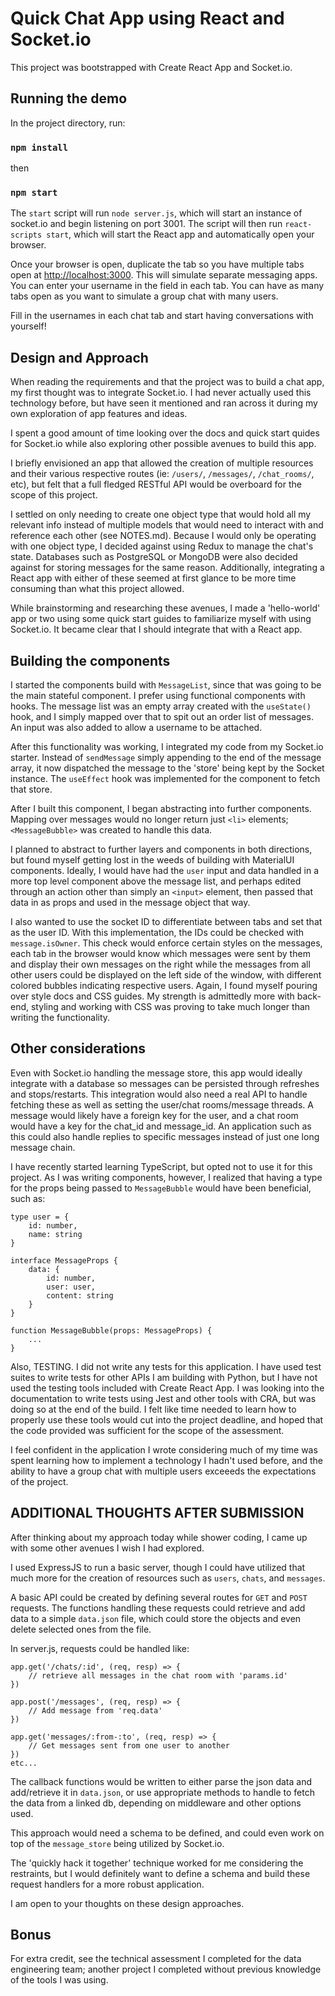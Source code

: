 # Quick Chat App using React and Socket.io

This project was bootstrapped with Create React App and Socket.io.

## Running the demo

In the project directory, run:

### `npm install` 

then

### `npm start`

The `start` script will run `node server.js`, which will start an instance of socket.io and begin listening on port 3001.
The script will then run `react-scripts start`, which will start the React app and automatically open your browser.

Once your browser is open, duplicate the tab so you have multiple tabs open at [http://localhost:3000](http://localhost:3000).
This will simulate separate messaging apps. You can enter your username in the field in each tab. You can have as many tabs open as you want to simulate a group chat with many users.

Fill in the usernames in each chat tab and start having conversations with yourself!


## Design and Approach

When reading the requirements and that the project was to build a chat app, my first thought was to integrate Socket.io. I had never actually used this technology before, but have seen it mentioned and ran across it during my own exploration of app features and ideas.

I spent a good amount of time looking over the docs and quick start quides for Socket.io while also exploring other possible avenues to build this app.

I briefly envisioned an app that allowed the creation of multiple resources and their various respective routes (ie: `/users/`, `/messages/`, `/chat_rooms/`, etc), but felt that a full fledged RESTful API would be overboard for the scope of this project.

I settled on only needing to create one object type that would hold all my relevant info instead of multiple models that would need to interact with and reference each other (see NOTES.md). Because I would only be operating with one object type, I decided against using Redux to manage the chat's state. Databases such as PostgreSQL or MongoDB were also decided against for storing messages for the same reason. Additionally, integrating a React app with either of these seemed at first glance to be more time consuming than what this project allowed.

While brainstorming and researching these avenues, I made a 'hello-world' app or two using some quick start guides to familiarize myself with using Socket.io. It became clear that I should integrate that with a React app.


## Building the components

I started the components build with `MessageList`, since that was going to be the main stateful component. I prefer using functional components with hooks. The message list was an empty array created with the `useState()` hook, and I simply mapped over that to spit out an order list of messages. An input was also added to allow a username to be attached.

After this functionality was working, I integrated my code from my Socket.io starter. Instead of `sendMessage` simply appending to the end of the message array, it now dispatched the message to the 'store' being kept by the Socket instance. The `useEffect` hook was implemented for the component to fetch that store.

After I built this component, I began abstracting into further components. Mapping over messages would no longer return just `<li>` elements; `<MessageBubble>` was created to handle this data. 

I planned to abstract to further layers and components in both directions, but found myself getting lost in the weeds of building with MaterialUI components. Ideally, I would have had the `user` input and data handled in a more top level component above the message list, and perhaps edited through an action other than simply an `<input>` element, then passed that data in as props and used in the message object that way.

I also wanted to use the socket ID to differentiate between tabs and set that as the user ID. With this implementation, the IDs could be checked with `message.isOwner`. This check would enforce certain styles on the messages, each tab in the browser would know which messages were sent by them and display their own messages on the right while the messages from all other users could be displayed on the left side of the window, with different colored bubbles indicating respective users. Again, I found myself pouring over style docs and CSS guides. My strength is admittedly more with back-end, styling and working with CSS was proving to take much longer than writing the functionality.


## Other considerations

Even with Socket.io handling the message store, this app would ideally integrate with a database so messages can be persisted through refreshes and stops/restarts. This integration would also need a real API to handle fetching these as well as setting the user/chat rooms/message threads. A message would likely have a foreign key for the user, and a chat room would have a key for the chat_id and message_id. An application such as this could also handle replies to specific messages instead of just one long message chain.

I have recently started learning TypeScript, but opted not to use it for this project. As I was writing components, however, I realized that having a type for the props being passed to `MessageBubble` would have been beneficial, such as:

```
type user = {
    id: number,
    name: string
}

interface MessageProps {
    data: {
        id: number,
        user: user,
        content: string
    }
} 

function MessageBubble(props: MessageProps) {
    ...
}
```

Also, TESTING. I did not write any tests for this application. I have used test suites to write tests for other APIs I am building with Python, but I have not used the testing tools included with Create React App. I was looking into the documentation to write tests using Jest and other tools with CRA, but was doing so at the end of the build. I felt like time needed to learn how to properly use these tools would cut into the project deadline, and hoped that the code provided was sufficient for the scope of the assessment.

I feel confident in the application I wrote considering much of my time was spent learning how to implement a technology I hadn't used before, and the ability to have a group chat with multiple users exceeeds the expectations of the project.


## ADDITIONAL THOUGHTS AFTER SUBMISSION
After thinking about my approach today while shower coding, I came up with some other avenues I wish I had explored.

I used ExpressJS to run a basic server, though I could have utilized that much more for the creation of resources such as `users`, `chats`, and `messages`.

A basic API could be created by defining several routes for `GET` and `POST` requests. The functions handling these requests could retrieve and add data to a simple `data.json` file, which could store the objects and even delete selected ones from the file. 

In server.js, requests could be handled like:

```
app.get('/chats/:id', (req, resp) => {
    // retrieve all messages in the chat room with 'params.id'
})

app.post('/messages', (req, resp) => {
    // Add message from 'req.data'
})

app.get('messages/:from-:to', (req, resp) => {
    // Get messages sent from one user to another
})
etc...
```

The callback functions would be written to either parse the json data and add/retrieve it in `data.json`, or use appropriate methods to handle to fetch the data from a linked db, depending on middleware and other options used.

This approach would need a schema to be defined, and could even work on top of the `message_store` being utilized by Socket.io.

The 'quickly hack it together' technique worked for me considering the restraints, but I would definitely want to define a schema and build these request handlers for a more robust application.

I am open to your thoughts on these design approaches. 

## Bonus

For extra credit, see the technical assessment I completed for the data engineering team; another project I completed without previous knowledge of the tools I was using.
